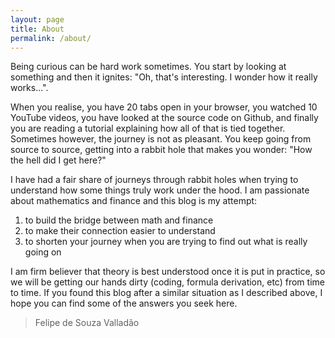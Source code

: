```yaml
---
layout: page
title: About
permalink: /about/
---
```


Being curious can be hard work sometimes. You start by looking at something and then it ignites: "Oh, that's interesting. I wonder how it really works...".

When you realise, you have 20 tabs open in your browser, you watched 10 YouTube videos, you have looked at the source code on Github, and finally you are reading a tutorial explaining how all of that is tied together. Sometimes however, the journey is not as pleasant. You keep going from source to source, getting into a rabbit hole that makes you wonder: "How the hell did I get here?"

I have had a fair share of journeys through rabbit holes when trying to understand how some things truly work under the hood. I am passionate about mathematics and finance and this blog is my attempt:

1. to build the bridge between math and finance
2. to make their connection easier to understand
3. to shorten your journey when you are trying to find out what is really going on

I am firm believer that theory is best understood once it is put in practice, so we will be getting our hands dirty (coding, formula derivation, etc) from time to time. If you found this blog after a similar situation as I described above, I hope you can find some of the answers you seek here. 


> Felipe de Souza Valladão